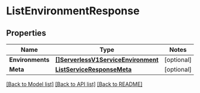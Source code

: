 # ListEnvironmentResponse

## Properties
Name | Type | Notes
------------ | ------------- | -------------
**Environments** | [**[]ServerlessV1ServiceEnvironment**](serverless.v1.service.environment.md) | [optional] 
**Meta** | [**ListServiceResponseMeta**](ListServiceResponse_meta.md) | [optional] 

[[Back to Model list]](../README.md#documentation-for-models) [[Back to API list]](../README.md#documentation-for-api-endpoints) [[Back to README]](../README.md)


